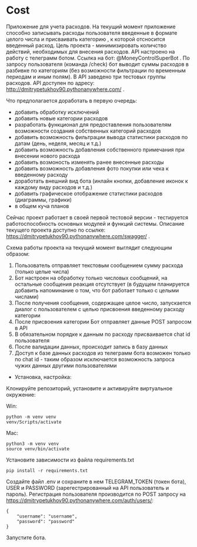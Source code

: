 # Cost
Приложение для учета расходов.
На текущий момент приложение способно записывать расходы пользователя введенные в формате целого числа и присваивать категорию , к которой отсносится введенный расход. Цель проекта - минимизировать количство действий, необходимых для внесения расходов. API настроено на работу с телеграмм ботом. Ссылка на бот: @MoneyControlSuperBot . По запросу пользователя (команда /check) бот выводит суммы расходов в разбивке по категориям (без возможности фильтрации по временным периодам и иным полям). В API заведено три тестовых группы расходов. API доступен по адресу: http://dmitrypetukhov90.pythonanywhere.com/ .

Что предполагается доработать в первую очередь:
* добавить обработку исключений
* добавить новые категории расходов
* разработать функционал для предоставления пользователям возможности создания собственных категорий расходов
* добавить возможность фильтрации вывода статистики расходов по датам (день, неделя, месяц и т.д.)
* добавить возможность добавления собственного примечания при внесении нового расхода
* добавить возмоность изменять ранее внесенные расходы
* добавить возможность добавления фото покупки или чека к введенному расходу
* доработать внешний вид бота (инлайн кнопки, добавление иконок к каждому виду расходов и т.д.)
* добавить графическое отображение статистики расходов (диаграммы, графики)
* в общем куча планов

Сейчас проект работает в своей первой тестовой версии - тестируется работоспособность основных модулей и функций системы. 
Описание текущего проекта доступно по ссылке: https://dmitrypetukhov90.pythonanywhere.com/swagger/ .

Схема работы проекта на текущий момент выглядит следующим образом:
1) Пользователь отправляет текстовым сообщением сумму расхода (только целые числа)
2) Бот настроен на обработку только числовых сообщений, на остальные сообщения реакция отсутствует (в будущем планируется добавить напоминание о том, что бот работает только с целыми числами)
3) После получения сообщения, содержащее целое число, запускается диалог с пользователем с целью присвоения введенному расходу категории
4) После присвоения категории Бот отправляет данные POST запросом в API
5) В обязательном порядке к данным по расходу присваивается chat id пользователя
6) После валидации данных, происходит запись в базу данных
7) Доступ к базе данных расходов из телеграмм бота возможен только по chat id - таким образом исключается возможность запроса чужих данных другими пользователями

* Установка, настройка:

Клонируйте репозиторий, установите и активируйте виртуальное окружение:

Win:
```
python -m venv venv
venv/Scripts/activate
```
Mac:
```
python3 -m venv venv
source venv/bin/activate
```
Установите зависимости из файла requirements.txt
```
pip install -r requirements.txt
```
Создайте файл .env и сохраните в нем TELEGRAM_TOKEN (токен бота), USER и PASSWORD (зарегестрированный на API пользователь и пароль). Регистрация пользователя производится по POST запросу на https://dmitrypetukhov90.pythonanywhere.com/auth/users/:
```
{
    "username": "username",
    "password": "password"
}
```

Запустите бота.
